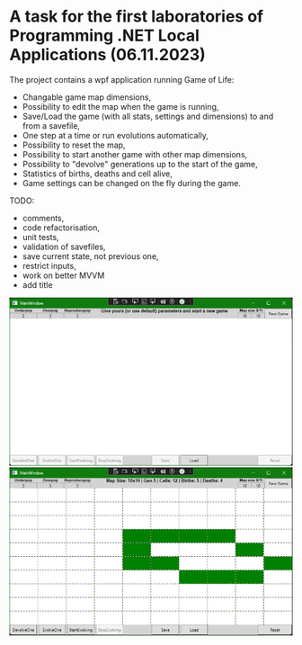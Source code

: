# A task for the first laboratories of Programming .NET Local Applications (06.11.2023)

The project contains a wpf application running Game of Life:
- Changable game map dimensions,
- Possibility to edit the map when the game is running,
- Save/Load the game (with all stats, settings and dimensions) to and from a savefile,
- One step at a time or run evolutions automatically,
- Possibility to reset the map,
- Possibility to start another game with other map dimensions,
- Possibility to "devolve" generations up to the start of the game,
- Statistics of births, deaths and cell alive,
- Game settings can be changed on the fly during the game.


TODO:
- comments,
- code refactorisation,
- unit tests,
- validation of savefiles,
- save current state, not previous one,
- restrict inputs,
- work on better MVVM
- add title


![alt text](./preview.png)
![alt text](./preview2.png)